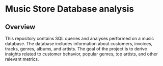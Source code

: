 # Music Store Database analysis
## Overview
This repository contains SQL queries and analyses performed on a music database. The database includes information about customers, invoices, tracks, genres, albums, and artists. The goal of the project is to derive insights related to customer behavior, popular genres, top artists, and other relevant metrics.

